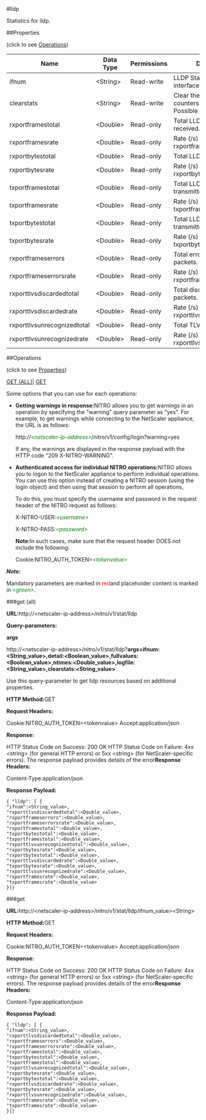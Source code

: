 #lldp

Statistics for lldp.


##Properties 
<span>(click to see [Operations](#opera))</span>


<table><thead><tr><th>Name</th><th>Data Type</th><th>Permissions</th><th>Description</th></tr></thead><tbody><tr><td>ifnum</td><td>&lt;String></td><td>Read-write</td><td>LLDP Statistics per interfaces.</td></tr><tr><td>clearstats</td><td>&lt;String></td><td>Read-write</td><td>Clear the statsistics / counters.<br>Possible values = basic, full</td></tr><tr><td>rxportframestotal</td><td>&lt;Double></td><td>Read-only</td><td>Total LLDP Packets received.</td></tr><tr><td>rxportframesrate</td><td>&lt;Double></td><td>Read-only</td><td>Rate (/s) counter for rxportframestotal</td></tr><tr><td>rxportbytestotal</td><td>&lt;Double></td><td>Read-only</td><td>Total LLDP bytes received</td></tr><tr><td>rxportbytesrate</td><td>&lt;Double></td><td>Read-only</td><td>Rate (/s) counter for rxportbytestotal</td></tr><tr><td>txportframestotal</td><td>&lt;Double></td><td>Read-only</td><td>Total LLDP Packets transmitted</td></tr><tr><td>txportframesrate</td><td>&lt;Double></td><td>Read-only</td><td>Rate (/s) counter for txportframestotal</td></tr><tr><td>txportbytestotal</td><td>&lt;Double></td><td>Read-only</td><td>Total LLDP bytes transmitted.</td></tr><tr><td>txportbytesrate</td><td>&lt;Double></td><td>Read-only</td><td>Rate (/s) counter for txportbytestotal</td></tr><tr><td>rxportframeserrors</td><td>&lt;Double></td><td>Read-only</td><td>Total errors in LLDP packets.</td></tr><tr><td>rxportframeserrorsrate</td><td>&lt;Double></td><td>Read-only</td><td>Rate (/s) counter for rxportframeserrors</td></tr><tr><td>rxporttlvsdiscardedtotal</td><td>&lt;Double></td><td>Read-only</td><td>Total discarded LLDP packets.</td></tr><tr><td>rxporttlvsdiscardedrate</td><td>&lt;Double></td><td>Read-only</td><td>Rate (/s) counter for rxporttlvsdiscardedtotal</td></tr><tr><td>rxporttlvsunrecognizedtotal</td><td>&lt;Double></td><td>Read-only</td><td>Total TLVs not Recognised.</td></tr><tr><td>rxporttlvsunrecognizedrate</td><td>&lt;Double></td><td>Read-only</td><td>Rate (/s) counter for rxporttlvsunrecognizedtotal</td></tr></tbody></table>
##Operations 
<span>(click to see [Properties](#prope))</span>


[GET (ALL)](#get-)| [GET]()


Some options that you can use for each operations:
<ul><li><p><b>Getting warnings in response:</b>NITRO allows you to get warnings in an operation by specifying the "warning" query parameter as "yes". For example, to get warnings while connecting to the NetScaler appliance, the URL is as follows:</p><p>http://<span style="color:green;font-style:italic;">&lt;netscaler-ip-address&gt;</span>/nitro/v1/config/login?warning=yes</p><p>If any, the warnings are displayed in the response payload with the HTTP code "209 X-NITRO-WARNING".</p></li><li><p><b>Authenticated access for individual NITRO operations:</b>NITRO allows you to logon to the NetScaler appliance to perform individual operations. You can use this option instead of creating a NITRO session (using the login object) and then using that session to perform all operations,</p><p>To do this, you must specify the username and password in the request header of the NITRO request as follows:</p><p>X-NITRO-USER:<span style="color:green;font-style:italic;">&lt;username&gt;</span></p><p>X-NITRO-PASS:<span style="color:green;font-style:italic;">&lt;password&gt;</span></p><p><b>Note:</b>In such cases, make sure that the request header DOES not include the following:</p><p>Cookie:NITRO_AUTH_TOKEN=<span style="color:green;font-style:italic;">&lt;tokenvalue&gt;</span></p></li></ul>



***Note:*** 
Mandatory parameters are marked in <span style="color:#FF0000;">red</span>and placeholder content is marked in <span style="color:green;font-style:italic">&lt;green&gt;</span>.

###get (all)



<b>URL:</b>http://&lt;netscaler-ip-address&gt;/nitro/v1/stat/lldp
<b>Query-parameters:</b>
<b>args</b>
http://&lt;netscaler-ip-address&gt;/nitro/v1/stat/lldp?<b>args=ifnum:&lt;String_value&gt;,detail:&lt;Boolean_value&gt;,fullvalues:&lt;Boolean_value&gt;,ntimes:&lt;Double_value&gt;,logfile:&lt;String_value&gt;,clearstats:&lt;String_value&gt;</b>
Use this query-parameter to get lldp resources based on additional properties.



<b>HTTP Method:</b>GET
<b>Request Headers:</b>

Cookie:NITRO_AUTH_TOKEN=&lt;tokenvalue&gt;Accept:application/json

<b>Response:</b>
HTTP Status Code on Success: 200 OKHTTP Status Code on Failure: 4xx &lt;string&gt; (for general HTTP errors) or 5xx &lt;string&gt; (for NetScaler-specific errors). The response payload provides details of the error<b>Response Headers:</b>

Content-Type:application/json

<b>Response Payload: </b>```{ "lldp": [ {"ifnum":<String_value>,"rxporttlvsdiscardedtotal":<Double_value>,"rxportframeserrors":<Double_value>,"rxportframeserrorsrate":<Double_value>,"rxportframestotal":<Double_value>,"txportbytestotal":<Double_value>,"txportframestotal":<Double_value>,"rxporttlvsunrecognizedtotal":<Double_value>,"rxportbytesrate":<Double_value>,"rxportbytestotal":<Double_value>,"rxporttlvsdiscardedrate":<Double_value>,"txportbytesrate":<Double_value>,"rxporttlvsunrecognizedrate":<Double_value>,"rxportframesrate":<Double_value>,"txportframesrate":<Double_value>}]}```



###get



<b>URL:</b>http://&lt;netscaler-ip-address&gt;/nitro/v1/stat/lldp/ifnum_value&gt;&lt;String&gt;
<b>HTTP Method:</b>GET
<b>Request Headers:</b>

Cookie:NITRO_AUTH_TOKEN=&lt;tokenvalue&gt;Accept:application/json

<b>Response:</b>
HTTP Status Code on Success: 200 OKHTTP Status Code on Failure: 4xx &lt;string&gt; (for general HTTP errors) or 5xx &lt;string&gt; (for NetScaler-specific errors). The response payload provides details of the error<b>Response Headers:</b>

Content-Type:application/json

<b>Response Payload: </b>```{ "lldp": [ {"ifnum":<String_value>,"rxporttlvsdiscardedtotal":<Double_value>,"rxportframeserrors":<Double_value>,"rxportframeserrorsrate":<Double_value>,"rxportframestotal":<Double_value>,"txportbytestotal":<Double_value>,"txportframestotal":<Double_value>,"rxporttlvsunrecognizedtotal":<Double_value>,"rxportbytesrate":<Double_value>,"rxportbytestotal":<Double_value>,"rxporttlvsdiscardedrate":<Double_value>,"txportbytesrate":<Double_value>,"rxporttlvsunrecognizedrate":<Double_value>,"rxportframesrate":<Double_value>,"txportframesrate":<Double_value>}]}```




